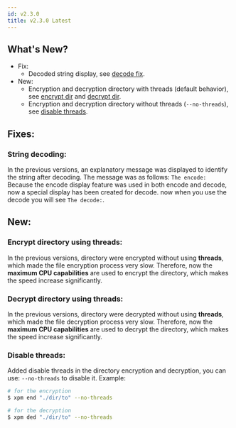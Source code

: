 ```yaml
---
id: v2.3.0
title: v2.3.0 Latest
---
```


## What's New?
- Fix: 
    - Decoded string display, see [decode fix](#string-decoding).
- New: 
    - Encryption and decryption directory with threads (default behavior),
        see [encrypt dir](#encrypt-directory-using-threads) and [decrypt dir](#decrypt-directory-using-threads).
    - Encryption and decryption directory without threads (`--no-threads`), see [disable threads](#disable-threads).

## Fixes:
### String decoding:
In the previous versions, an explanatory message was displayed to identify the string after decoding. The message was as follows: 
`The encode:` Because the encode display feature was used in both encode and decode, now a special display has been created for 
decode. now when you use the decode you will see `The decode:`.


## New:
### Encrypt directory using threads:
In the previous versions, directory were encrypted without using **threads**, which made the file encryption process very slow.
Therefore, now the **maximum CPU capabilities** are used to encrypt the directory, which makes the speed increase significantly.

### Decrypt directory using threads:
In the previous versions, directory were decrypted without using **threads**, which made the file decryption process very slow.
Therefore, now the **maximum CPU capabilities** are used to decrypt the directory, which makes the speed increase significantly.

### Disable threads:
Added disable threads in the directory encryption and decryption, you can use: `--no-threads` to disable it.
Example: 
```sh
# for the encryption
$ xpm end "./dir/to" --no-threads

# for the decryption
$ xpm ded "./dir/to" --no-threads
```